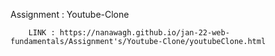 Assignment : 
        Youtube-Clone
        
        LINK : https://nanawagh.github.io/jan-22-web-fundamentals/Assignment's/Youtube-Clone/youtubeClone.html
